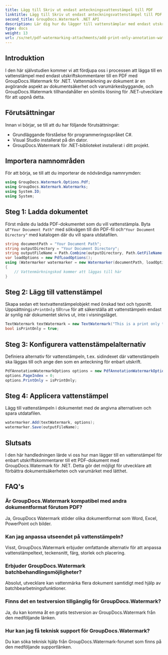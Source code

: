 ```yaml
---
title: Lägg till Skriv ut endast anteckningsvattenstämpel till PDF
linktitle: Lägg till Skriv ut endast anteckningsvattenstämpel till PDF
second_title: GroupDocs.Watermark .NET API
description: Lär dig hur du lägger till vattenstämplar med endast utskriftskommentarer till PDF-filer med GroupDocs.Watermark for .NET. Förbättra dokumentsäkerhet och varumärke utan ansträngning.
type: docs
weight: 13
url: /sv/net/pdf-watermarking-attachments/add-print-only-annotation-watermark-pdf/
---
```

## Introduktion
I den här självstudien kommer vi att fördjupa oss i processen att lägga till en vattenstämpel med endast utskriftskommentarer till en PDF med GroupDocs.Watermark för .NET. Vattenmärkning av dokument är en avgörande aspekt av dokumentsäkerhet och varumärkesbyggande, och GroupDocs.Watermark tillhandahåller en sömlös lösning för .NET-utvecklare för att uppnå detta.
## Förutsättningar
Innan vi börjar, se till att du har följande förutsättningar:
- Grundläggande förståelse för programmeringsspråket C#.
- Visual Studio installerat på din dator.
- GroupDocs.Watermark för .NET-biblioteket installerat i ditt projekt.

## Importera namnområden
För att börja, se till att du importerar de nödvändiga namnrymden:
```csharp
using GroupDocs.Watermark.Options.Pdf;
using GroupDocs.Watermark.Watermarks;
using System.IO;
using System;
```
## Steg 1: Ladda dokumentet
 Först måste du ladda PDF-dokumentet som du vill vattenstämpla. Byta ut`"Your Document Path"` med sökvägen till din PDF-fil och`"Your Document Directory"` med katalogen där du vill spara utdatafilen.
```csharp
string documentPath = "Your Document Path";
string outputDirectory = "Your Document Directory";
string outputFileName = Path.Combine(outputDirectory, Path.GetFileName(documentPath));
var loadOptions = new PdfLoadOptions();
using (Watermarker watermarker = new Watermarker(documentPath, loadOptions))
{
    // Vattenmärkningskod kommer att läggas till här
}
```
## Steg 2: Lägg till vattenstämpel
Skapa sedan ett textvattenstämpelobjekt med önskad text och typsnitt. Uppsättning`isPrintOnly` till`true` för att säkerställa att vattenstämpeln endast är synlig när dokumentet skrivs ut, inte i visningsläget.
```csharp
TextWatermark textWatermark = new TextWatermark("This is a print only test watermark. It won't appear in view mode.", new Font("Arial", 8));
bool isPrintOnly = true;
```
## Steg 3: Konfigurera vattenstämpelalternativ
Definiera alternativ för vattenstämpeln, t.ex. sidindexet där vattenstämpeln ska läggas till och ange den som en anteckning för enbart utskrift.
```csharp
PdfAnnotationWatermarkOptions options = new PdfAnnotationWatermarkOptions();
options.PageIndex = 0;
options.PrintOnly = isPrintOnly;
```
## Steg 4: Applicera vattenstämpel
Lägg till vattenstämpeln i dokumentet med de angivna alternativen och spara utdatafilen.
```csharp
watermarker.Add(textWatermark, options);
watermarker.Save(outputFileName);
```

## Slutsats
I den här handledningen lärde vi oss hur man lägger till en vattenstämpel för enbart utskriftskommentarer till ett PDF-dokument med GroupDocs.Watermark för .NET. Detta gör det möjligt för utvecklare att förbättra dokumentsäkerheten och varumärket med lätthet.
## FAQ's
### Är GroupDocs.Watermark kompatibel med andra dokumentformat förutom PDF?
Ja, GroupDocs Watermark stöder olika dokumentformat som Word, Excel, PowerPoint och bilder.
### Kan jag anpassa utseendet på vattenstämpeln?
Visst, GroupDocs.Watermark erbjuder omfattande alternativ för att anpassa vattenstämpeltext, teckensnitt, färg, storlek och placering.
### Erbjuder GroupDocs.Watermark batchbehandlingsmöjligheter?
Absolut, utvecklare kan vattenmärka flera dokument samtidigt med hjälp av batchbearbetningsfunktioner.
### Finns det en testversion tillgänglig för GroupDocs.Watermark?
Ja, du kan komma åt en gratis testversion av GroupDocs.Watermark från den medföljande länken.
### Hur kan jag få teknisk support för GroupDocs.Watermark?
Du kan söka teknisk hjälp från GroupDocs.Watermark-forumet som finns på den medföljande supportlänken.